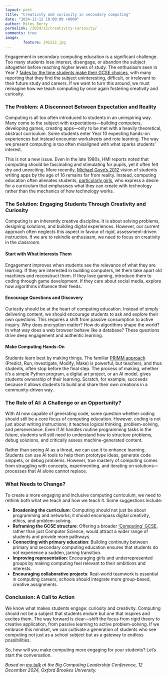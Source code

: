```yaml
---
layout: post
title: "Creativity and curiosity in secondary computing"
date: "2024-12-12 18:00:00 +0000"
author: Miles Berry
permalink: /2024/12/creativity-curiosity/
comments: true
image:
        feature: 241212.jpg
---
```


Engagement in secondary computing education is a significant challenge. Too many students lose interest, disengage, or abandon the subject altogether before reaching higher levels of study. The enthusiasm seen in Year 7 [fades by the time students make their GCSE choices](https://royalsociety.org/-/media/policy/projects/science-education-tracker/science-education-tracker-2023.pdf), with many reporting that they find the subject uninteresting, difficult, or irrelevant to their future study and careers. If we want to turn this around, we must reimagine how we teach computing by once again fostering creativity and curiosity.

### The Problem: A Disconnect Between Expectation and Reality

Computing is all too often introduced to students in an uninspiring way. Many come to the subject with expectations—building computers, developing games, creating apps—only to be met with a heavily theoretical, abstract curriculum. Some students enter Year 10 expecting hands-on experiences but instead encounter worksheets and rote learning. The way we present computing is too often misaligned with what sparks students' interest.

This is not a new issue. Even in the late 1980s,  HMI reports noted that computing should be fascinating and stimulating for pupils, yet it often felt dry and unexciting. More recently, [Michael Gove’s 2012](https://www.gov.uk/government/speeches/michael-gove-speech-at-the-bett-show-2012) vision of students writing apps by the age of 16 remains far from reality. Instead, computing education often alienates students, [particularly girls](https://www.kcl.ac.uk/ecs/assets/kcl-scari-computing.pdf), who express a desire for a curriculum that emphasises what they can create with technology rather than the mechanics of how technology works.

### The Solution: Engaging Students Through Creativity and Curiosity

Computing is an inherently creative discipline. It is about solving problems, designing solutions, and building digital experiences. However, our current approach often neglects this aspect in favour of rigid, assessment-driven instruction. If we are to rekindle enthusiasm, we need to focus on creativity in the classroom.

#### **Start with What Interests Them**

Engagement improves when students see the relevance of what they are learning. If they are interested in building computers, let them take apart old machines and reconstruct them. If they love gaming, introduce them to coding through game development. If they care about social media, explore how algorithms influence their feeds.

#### **Encourage Questions and Discovery**

Curiosity should be at the heart of computing education. Instead of simply delivering content, we should encourage students to ask and explore their own questions. This requires a shift from passive consumption to active inquiry. Why does encryption matter? How do algorithms shape the world? In what way does a web browser behave like a database? These questions drive deep engagement and authentic learning.

#### **Make Computing Hands-On**

Students learn best by making things. The familiar [PRIMM approach](https://qmro.qmul.ac.uk/xmlui/bitstream/handle/123456789/57800/Waite%20Teaching%20computer%20programming%202019%20Accepted.pdf?sequence=2\&isAllowed=y) (Predict, Run, Investigate, Modify, Make) is powerful, but teachers, and thus students, often stop before the final step. The process of making, whether it’s a simple Python program, a digital art project, or an AI model, gives students ownership of their learning. Scratch, for example, succeeds because it allows students to build and share their own creations in a community-driven way.

### The Role of AI: A Challenge or an Opportunity?

With AI now capable of generating code, some question whether coding should still be a core focus of computing education. However, coding is not just about writing instructions; it teaches logical thinking, problem-solving, and perseverance. Even if AI handles routine programming tasks in the future, students will still need to understand how to structure problems, debug solutions, and critically assess machine-generated content.

Rather than seeing AI as a threat, we can use it to enhance learning. Students can use AI tools to help them prototype ideas, generate code snippets, or debug problems. However, true mastery of computing comes from struggling with concepts, experimenting, and iterating on solutions—processes that AI alone cannot replace.

### What Needs to Change?

To create a more engaging and inclusive computing curriculum, we need to rethink both what we teach and how we teach it. Some suggestions include:

- **Broadening the curriculum**: Computing should not just be about programming and networks; it should encompass digital creativity, ethics, and problem-solving.
- **Reframing the GCSE structure**: Offering a broader [‘Computing’ GCSE](/2024/10/gcse-computing/), rather than just Computer Science, would attract a wider range of students and provide more pathways.
- **Connecting with primary education**: Building continuity between primary and secondary computing education ensures that students do not experience a sudden, jarring transition.
- **Improving representation**: Encouraging girls and underrepresented groups by making computing feel relevant to their ambitions and interests.
- **Encouraging collaborative projects**: Real-world teamwork is essential in computing careers; schools should integrate more group-based, creative assignments.

### Conclusion: A Call to Action

We know what makes students engage: curiosity and creativity. Computing should not be a subject that students endure but one that inspires and excites them. The way forward is clear—shift the focus from rigid theory to creative application, from passive learning to active problem-solving. If we embrace this mindset, we can cultivate a generation of students who see computing not just as a school subject but as a gateway to endless possibilities.

So, how will you make computing more engaging for your students? Let’s start the conversation.

*Based on [my talk](https://www.youtube.com/watch?v=GQbZNxka-tA) at the Big Computing Leadership Conference, 12 December 2024, Oxford Brookes University.*

